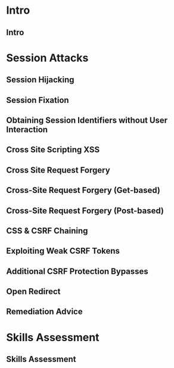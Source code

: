 # Intro

## Intro

# Session Attacks

## Session Hijacking

## Session Fixation

## Obtaining Session Identifiers without User Interaction

## Cross Site Scripting XSS

## Cross Site Request Forgery

## Cross-Site Request Forgery (Get-based)

## Cross-Site Request Forgery (Post-based)

## CSS & CSRF Chaining

## Exploiting Weak CSRF Tokens

## Additional CSRF Protection Bypasses

## Open Redirect

## Remediation Advice

# Skills Assessment

## Skills Assessment


